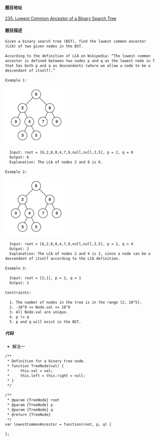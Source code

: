 #### 题目地址
[235. Lowest Common Ancestor of a Binary Search Tree](https://leetcode.com/problems/lowest-common-ancestor-of-a-binary-search-tree/)
#### 题目描述
```
Given a binary search tree (BST), find the lowest common ancestor (LCA) of two given nodes in the BST.

According to the definition of LCA on Wikipedia: “The lowest common ancestor is defined between two nodes p and q as the lowest node in T that has both p and q as descendants (where we allow a node to be a descendant of itself).”

Example 1:
```
![1](../../assets/tree/2020-11-26/1.png)
```
  Input: root = [6,2,8,0,4,7,9,null,null,3,5], p = 2, q = 8
  Output: 6
  Explanation: The LCA of nodes 2 and 8 is 6.

Example 2:
```
![1](../../assets/tree/2020-11-26/2.png)
```
  Input: root = [6,2,8,0,4,7,9,null,null,3,5], p = 2, q = 4
  Output: 2
  Explanation: The LCA of nodes 2 and 4 is 2, since a node can be a descendant of itself according to the LCA definition.

Example 3:

  Input: root = [2,1], p = 2, q = 1
  Output: 2

Constraints:

  1. The number of nodes in the tree is in the range [2, 10^5].
  2. -10^9 <= Node.val <= 10^9
  3. All Node.val are unique.
  4. p != q
  5. p and q will exist in the BST.
```

##### 代码

- 解法一
```
/**
 * Definition for a binary tree node.
 * function TreeNode(val) {
 *     this.val = val;
 *     this.left = this.right = null;
 * }
 */

/**
 * @param {TreeNode} root
 * @param {TreeNode} p
 * @param {TreeNode} q
 * @return {TreeNode}
 */
var lowestCommonAncestor = function(root, p, q) {
    
};
```
